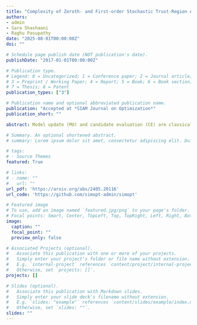 ```yaml
---
title: "Complexity of Zeroth- and First-order Stochastic Trust-Region Algorithms"
authors:
- admin
- Sara Shashaani
- Raghu Pasupathy
date: "2025-08-01T00:00:00Z"
doi: ""

# Schedule page publish date (NOT publication's date).
publishDate: "2017-01-01T00:00:00Z"

# Publication type.
# Legend: 0 = Uncategorized; 1 = Conference paper; 2 = Journal article;
# 3 = Preprint / Working Paper; 4 = Report; 5 = Book; 6 = Book section;
# 7 = Thesis; 8 = Patent
publication_types: ["3"]

# Publication name and optional abbreviated publication name.
publication: "Accepted at *SIAM Journal on Optimization*"
publication_short: ""

abstract: Model update (MU) and candidate evaluation (CE) are classical steps incorporated inside many stochastic trust-region (TR) algorithms. The sampling effort exerted within these steps, often decided with the aim of controlling model error, largely determines a stochastic TR algorithm's sample complexity. Given that MU and CE are amenable to variance reduction, we investigate the effect of incorporating common random numbers (CRN) within MU and CE on complexity. Using ASTRO and ASTRO-DF as prototype first-order and zeroth-order families of algorithms, we demonstrate that CRN's effectiveness leads to a range of complexities depending on sample-path regularity and the oracle order. For instance, we find that in first-order oracle settings with smooth sample paths, CRN's effect is pronounced -- ASTRO with CRN achieves $\widetilde{\mathcal{O}}(\epsilon^{-2})$ a.s. sample complexity compared to $\widetilde{\mathcal{O}}(\epsilon^{-6})$ a.s. in the generic no-CRN setting. By contrast, CRN's effect is muted when the sample paths are not Lipschitz, with the sample complexity improving from $\widetilde{\mathcal{O}}(\epsilon^{-6})$ a.s. to $\widetilde{\mathcal{O}}(\epsilon^{-5})$ and $\widetilde{\mathcal{O}}(\epsilon^{-4})$ a.s. in the zeroth- and first-order settings, respectively. Since our results imply that improvements in complexity are largely inherited from generic aspects of variance reduction, e.g., finite-differencing for zeroth-order settings and sample-path smoothness for first-order settings within MU, we anticipate similar trends in other contexts.

# Summary. An optional shortened abstract.
# summary: Lorem ipsum dolor sit amet, consectetur adipiscing elit. Duis posuere tellus ac convallis placerat. Proin tincidunt magna sed ex sollicitudin condimentum.

# tags:
# - Source Themes
featured: True

# links:
# - name: ""
#   url: ""
url_pdf: 'https://arxiv.org/abs/2405.20116'
url_code: 'https://github.com/simopt-admin/simopt'

# Featured image
# To use, add an image named `featured.jpg/png` to your page's folder. 
# Focal points: Smart, Center, TopLeft, Top, TopRight, Left, Right, BottomLeft, Bottom, BottomRight.
image:
  caption: ""
  focal_point: ""
  preview_only: false

# Associated Projects (optional).
#   Associate this publication with one or more of your projects.
#   Simply enter your project's folder or file name without extension.
#   E.g. `internal-project` references `content/project/internal-project/index.md`.
#   Otherwise, set `projects: []`.
projects: []

# Slides (optional).
#   Associate this publication with Markdown slides.
#   Simply enter your slide deck's filename without extension.
#   E.g. `slides: "example"` references `content/slides/example/index.md`.
#   Otherwise, set `slides: ""`.
slides: ""
---
```


